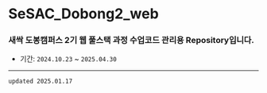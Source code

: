 # SeSAC_Dobong2_web

### 새싹 도봉캠퍼스 2기 웹 풀스택 과정 수업코드 관리용 Repository입니다.

- 기간: `2024.10.23` ~ `2025.04.30`

---

`updated 2025.01.17`
